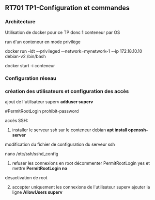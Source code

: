 ## RT701 TP1-Configuration et commandes

### Architecture
Utilisation de docker pour ce TP donc 1 conteneur par OS




run d'un conteneur en mode privilège

docker run -idt --privileged --network=mynetwork-1 --ip 172.18.10.10 debian-v2 /bin/bash

docker start -i conteneur

### Configuration réseau


### création des utilisateurs et configuration des accès



ajout de l'utilisateur superv
**adduser superv**

#PermitRootLogin prohibit-password


accès SSH: 
1) installer le serveur ssh sur le conteneur debian 
**apt install openssh-server**


modification du fichier de configuration du serveur ssh

nano /etc/ssh/sshd_config
1) refuser les connexions en root
décommenter PermitRootLogin yes et mettre
**PermitRootLogin no**

désactivation de root



2) accepter uniquement les connexions de l'utilisateur superv
ajouter la ligne **AllowUsers superv**





